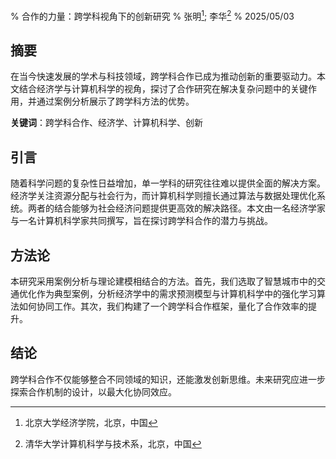 % 合作的力量：跨学科视角下的创新研究
% 张明[^1]; 李华[^2]
% 2025/05/03


[^1]: 北京大学经济学院，北京，中国  
[^2]: 清华大学计算机科学与技术系，北京，中国  

## 摘要  
在当今快速发展的学术与科技领域，跨学科合作已成为推动创新的重要驱动力。本文结合经济学与计算机科学的视角，探讨了合作研究在解决复杂问题中的关键作用，并通过案例分析展示了跨学科方法的优势。  

**关键词**：跨学科合作、经济学、计算机科学、创新  

## 引言  
随着科学问题的复杂性日益增加，单一学科的研究往往难以提供全面的解决方案。经济学关注资源分配与社会行为，而计算机科学则擅长通过算法与数据处理优化系统。两者的结合能够为社会经济问题提供更高效的解决路径。本文由一名经济学家与一名计算机科学家共同撰写，旨在探讨跨学科合作的潜力与挑战。  

## 方法论  
本研究采用案例分析与理论建模相结合的方法。首先，我们选取了智慧城市中的交通优化作为典型案例，分析经济学中的需求预测模型与计算机科学中的强化学习算法如何协同工作。其次，我们构建了一个跨学科合作框架，量化了合作效率的提升。  

## 结论  
跨学科合作不仅能够整合不同领域的知识，还能激发创新思维。未来研究应进一步探索合作机制的设计，以最大化协同效应。  